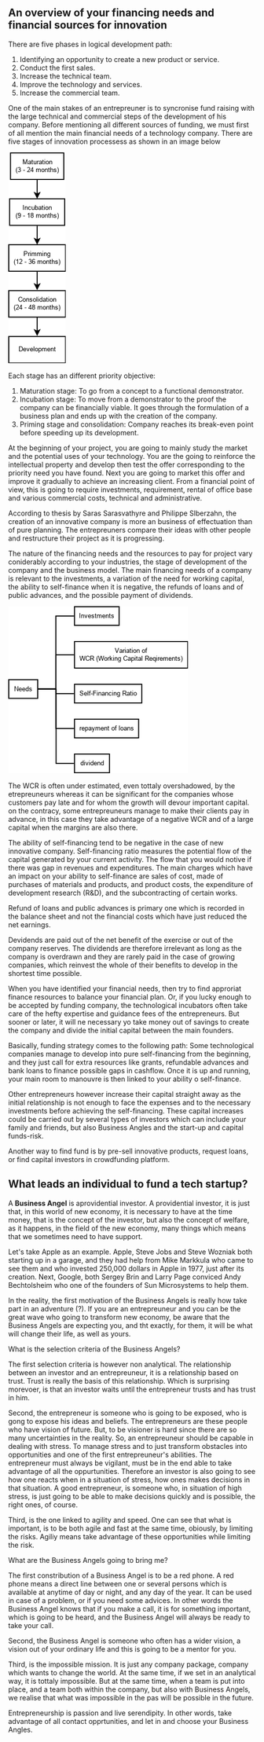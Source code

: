 ## An overview of your financing needs and financial sources for innovation

There are five phases in logical development path:

1. Identifying an opportunity to create a new product or service.
2. Conduct the first sales.
3. Increase the technical team.
4. Improve the technology and services.
5. Increase the commercial team.

One of the main stakes of an entrepreuner is to syncronise fund raising with the large technical and commercial steps of the development of his company. Before mentioning all different sources of funding, we must first of all mention the main financial needs of a technology company. There are five stages of innovation processess as shown in an image below

![](/assets/bussiness-growth1.png)

Each stage has an different priority objective:

1. Maturation stage: To go from a concept to a functional demonstrator.
2. Incubation stage: To move from a demonstrator to the proof the company can be financially viable. It goes through the formulation of a business plan and ends up with the creation of the company.
3. Priming stage and consolidation: Company reaches its break-even point before speeding up its development.

At the beginning of your project, you are going to mainly study the market and the potential uses of your technology. You are the going to reinforce the intellectual property and develop then test the offer corresponding to the priority need you have found. Next you are going to market this offer and improve it gradually to achieve an increasing client. From a financial point of view, this is going to require investments, requirement, rental of office base and various commercial costs, technical and administrative.

According to thesis by Saras Sarasvathyre and Philippe Slberzahn, the creation of an innovative company is more an business of effectuation than of pure planning. The entrepreuners compare their ideas with other people and restructure their project as it is progressing.

The nature of the financing needs and the resources to pay for project vary coniderably according to your industries, the stage of development of the company and the business model. The main financing needs of a company is relevant to the investments, a variation of the need for working capital, the ability to self-finance when it is negative, the refunds of loans and of public advances, and the possible payment of dividends.

![](/assets/needs.png)

The WCR is often under estimated, even tottaly overshadowed, by the etrepreuneurs whereas it can be significant for the companies whose customers pay late and for whom the growth will devour important capital. on the contracy, some entrepreuneurs manage to make their clients pay in advance, in this case they take advantage of a negative WCR and of a large capital when the margins are also there.

The ability of self-financing tend to be negative in the case of new innovative company. Self-financing ratio measures the potential flow of the capital generated by your current activity. The flow that you would notive if there was gap in revenues and expenditures. The main charges which have an impact on your ability to self-finance are sales of cost, made of purchases of materials and products, and product costs, the expenditure of development research \(R&D\), and the subcontracting of certain works.

Refund of loans and public advances is primary one which is recorded in the balance sheet and not the financial costs which have just reduced the net earnings.

Devidends are paid out of the net benefit of the exercise or out of the company reserves. The dividends are therefore irrelevant as long as the company is overdrawn and they are rarely paid in the case of growing companies, which reinvest the whole of their benefits to develop in the shortest time possible.

When you have identified your financial needs, then try to find approriat finance resources to balance your financial plan. Or, if you lucky enough to be accepted by funding company, the technological incubators often take care of the hefty expertise and guidance fees of the entrepreneurs. But sooner or later, it will ne necessary yo take money out of savings to create the company and divide the initial capital between the main founders.

Basically, funding strategy comes to the following path: Some technological companies manage to develop into pure self-financing from the beginning, and they just call for extra resources like grants, refundable advances and bank loans to finance possible gaps in cashflow. Once it is up and running, your main room to manouvre is then linked to your ability o self-finance.

Other entrepreneurs however increase their capital straight away as the initial relationship is not enough to face the expenses and to the necessary investments before achieving the self-financing. These capital increases could be carried out by several types of investors which can include your family and friends, but also Business Angles and the start-up and capital funds-risk.

Another way to find fund is by pre-sell innovative products, request loans, or find capital investors in crowdfunding platform.

## What leads an individual to fund a tech startup?

A **Business Angel** is aprovidential investor. A providential investor, it is just that, in this world of new economy, it is necessary to have at the time money, that is the concept of the investor, but also the concept of welfare, as it happens, in the field of the new economy, many things which means that we sometimes need to have support.

Let's take Apple as an example. Apple, Steve Jobs and Steve Wozniak both starting up in a garage, and they had help from Mike Markkula who came to see them and who invested 250,000 dollars in Apple in 1977, just after its creation. Next, Google, both Sergey Brin and Larry Page conviced Andy Bechtolsheim who one of the founders of Sun Microsystems to help them.

In the reality, the first motivation of the Business Angels is really how take part in an adventure \(?\). If you are  an entrepreuneur and you can be the great wave who going to transform new economy, be aware that the Business Angels are expecting you, and tht exactly, for them, it will be what will change their life, as well as yours.

What is the selection criteria of the Business Angels?

The first selection criteria is however non analytical. The relationship between an investor and an entrepreuneur, it is a relationship based on trust. Trust is really the basis of this relationship. Which is surprising morevoer, is that an investor waits until the entrepreneur trusts and has trust in him.

Second, the entrepreneur is someone who is going to be exposed, who is gong to expose his ideas and beliefs. The entrepreneurs are these people who have vision of future. But, to be visioner is hard since there are so many uncertainties in the reality. So, an entrepreuneur should be capable in dealing with stress. To manage stress and to just transform obstacles into opportunities and one of the first entrepreuneur's abilities. The entrepreneur must always be vigilant, must be in the end able to take advantage of all the oppurtunities. Therefore an investor is also going to see how one reacts when in a situation of stress, how ones makes decisions in that situation. A good entrepreneur, is someone who, in situation of high stress, is just going to be able to make decisions quickly and is possible, the right ones, of course.

Third, is the one linked to agility and speed. One can see that what is important, is to be both agile and fast at the same time, obiously, by limiting the risks. Agiliy means take advantage of these opportunities while limiting the risk.

What are the Business Angels going to bring me?

The first constribution of a Business Angel is to be a red phone. A red phone means a direct line between one or several persons which is available at anytime of day or night, and any day of the year. It can be used in case of a problem, or if you need some advices. In other words the Business Angel knows that if you make a call, it is for something important, which is going to be heard, and the Business Angel will always be ready to take your call.

Second, the Business Angel is someone who often has a wider vision, a vision out of your ordinary life and this is going to be a mentor for you.

Third, is the impossible mission. It is just any company package, company which wants to change the world. At the same time, if we set in an analytical way, it is tottaly impossible. But at the same time, when a team is put into place, and a team both within the company, but also with Business Angels, we realise that what was impossible in the pas will be possible in the future.

Entrepreneurship is passion and live serendipity. In other words, take advantage of all contact opprtunities, and let in and choose your Business Angles.



